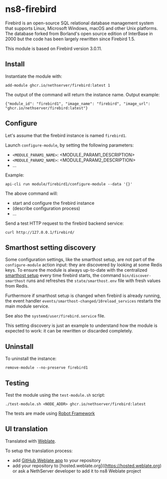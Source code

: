 # ns8-firebird

Firebird is an open-source SQL relational database management system that supports Linux, Microsoft Windows, macOS and other Unix platforms. The database forked from Borland's open source edition of InterBase in 2000 but the code has been largely rewritten since Firebird 1.5.

This module is based on Firebird version 3.0.11.

## Install

Instantiate the module with:

    add-module ghcr.io/nethserver/firebird:latest 1

The output of the command will return the instance name.
Output example:

    {"module_id": "firebird1", "image_name": "firebird", "image_url": "ghcr.io/nethserver/firebird:latest"}

## Configure

Let's assume that the firebird instance is named `firebird1`.

Launch `configure-module`, by setting the following parameters:
- `<MODULE_PARAM1_NAME>`: <MODULE_PARAM1_DESCRIPTION>
- `<MODULE_PARAM2_NAME>`: <MODULE_PARAM2_DESCRIPTION>
- ...

Example:

    api-cli run module/firebird1/configure-module --data '{}'

The above command will:
- start and configure the firebird instance
- (describe configuration process)
- ...

Send a test HTTP request to the firebird backend service:

    curl http://127.0.0.1/firebird/

## Smarthost setting discovery

Some configuration settings, like the smarthost setup, are not part of the
`configure-module` action input: they are discovered by looking at some
Redis keys.  To ensure the module is always up-to-date with the
centralized [smarthost
setup](https://nethserver.github.io/ns8-core/core/smarthost/) every time
firebird starts, the command `bin/discover-smarthost` runs and refreshes
the `state/smarthost.env` file with fresh values from Redis.

Furthermore if smarthost setup is changed when firebird is already
running, the event handler `events/smarthost-changed/10reload_services`
restarts the main module service.

See also the `systemd/user/firebird.service` file.

This setting discovery is just an example to understand how the module is
expected to work: it can be rewritten or discarded completely.

## Uninstall

To uninstall the instance:

    remove-module --no-preserve firebird1

## Testing

Test the module using the `test-module.sh` script:


    ./test-module.sh <NODE_ADDR> ghcr.io/nethserver/firebird:latest

The tests are made using [Robot Framework](https://robotframework.org/)

## UI translation

Translated with [Weblate](https://hosted.weblate.org/projects/ns8/).

To setup the translation process:

- add [GitHub Weblate app](https://docs.weblate.org/en/latest/admin/continuous.html#github-setup) to your repository
- add your repository to [hosted.weblate.org]((https://hosted.weblate.org) or ask a NethServer developer to add it to ns8 Weblate project
